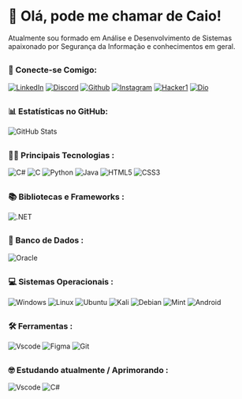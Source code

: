 # 👋 Olá, pode me chamar de Caio!
Atualmente sou formado em Análise e Desenvolvimento de Sistemas apaixonado por Segurança da Informação e conhecimentos em geral.

##
### 📲 Conecte-se Comigo:

[![LinkedIn](https://img.shields.io/badge/linkedin-%230077B5.svg?style=for-the-badge&logo=linkedin&logoColor=white)](https://www.linkedin.com/in/caio-gonzalez-de-jesus-762772212/)
[![Discord](https://img.shields.io/badge/Discord-7289DA?style=for-the-badge&logo=discord&logoColor=white)](https://discord.com/channels/@ELLGonzalito/)
[![Github](https://img.shields.io/badge/github-100000.svg?style=for-the-badge&logo=github)](https://github.com/CaioGonzalezDeJeus)
[![Instagram](https://img.shields.io/badge/instagram-fff.svg?style=for-the-badge&logo=instagram)](https://www.instagram.com/ellgonzalito.sln/)
[![Hacker1](https://img.shields.io/badge/Dio-000.svg?style=for-the-badge&logo=dio)](https://www.dio.me/users/caiogonzalez2002)
[![Dio](https://img.shields.io/badge/hackerone-000.svg?style=for-the-badge&logo=hackerone)](https://hackerone.com/cjgonzalez?type=user)

##
### 📊 Estatísticas no GitHub:
![GitHub Stats](https://github-readme-stats.vercel.app/api?username=CaioGonzalezDeJeus&theme=transparent&bg_color=000&border_color=30A3DC&show_icons=true&icon_color=30A3DC&title_color=E94D5F&text_color=FFF)

##
### 👨‍💻 Principais Tecnologias :

![C#](https://img.shields.io/badge/C%23-239120?style=for-the-badge&logo=c-sharp&logoColor=white)
![C](https://img.shields.io/badge/C-00599C?style=for-the-badge&logo=c&logoColor=white)
![Python](https://img.shields.io/badge/python-3670A0?style=for-the-badge&logo=python&logoColor=ffdd54)
![Java](https://img.shields.io/badge/java-%23ED8B00.svg?style=for-the-badge&logo=openjdk&logoColor=white)
![HTML5](https://img.shields.io/badge/HTML5-E34F26?style=for-the-badge&logo=html5&logoColor=white)
![CSS3](https://img.shields.io/badge/CSS3-1572B6?style=for-the-badge&logo=css3&logoColor=white)

##
### 📚 Bibliotecas e Frameworks :
![.NET](https://img.shields.io/badge/.NET-5C2D91?style=for-the-badge&logo=.net&logoColor=white)

##
### 🎲 Banco de Dados :
![Oracle](https://img.shields.io/badge/Oracle-00000F?style=for-the-badge&logo=Oracle)

##
### 💻 Sistemas Operacionais :
![Windows](https://img.shields.io/badge/Windows-000?style=for-the-badge&logo=windows&logoColor=2CA5E0)
![Linux](https://img.shields.io/badge/Linux-000?style=for-the-badge&logo=linux&logoColor=FCC624)
![Ubuntu](https://img.shields.io/badge/Ubuntu-35495E?style=for-the-badge&logo=ubuntu&logoColor=2CA5E0)
![Kali](https://img.shields.io/badge/Kali-268BEE?style=for-the-badge&logo=kalilinux&logoColor=white)
![Debian](https://img.shields.io/badge/Debian-D70A53?style=for-the-badge&logo=debian&logoColor=white)
![Mint](https://img.shields.io/badge/Linux%20Mint-87CF3E?style=for-the-badge&logo=Linux%20Mint&logoColor=white)
![Android](https://img.shields.io/badge/Android-3DDC84?style=for-the-badge&logo=android&logoColor=white)

##
### 🛠 Ferramentas :
![Vscode](https://img.shields.io/badge/Vscode-007ACC?style=for-the-badge&logo=visual-studio-code&logoColor=white)
![Figma](https://img.shields.io/badge/Figma-696969?style=for-the-badge&logo=figma&logoColor=figma)
![Git](https://img.shields.io/badge/GIT-E44C30?style=for-the-badge&logo=git&logoColor=white)

##
### 🤓 Estudando atualmente / Aprimorando :

![Vscode](https://img.shields.io/badge/Inglês-007ACC?style=for-the-badge&logo=vingles)
![C#](https://img.shields.io/badge/C%23-239120?style=for-the-badge&logo=c-sharp&logoColor=white)

